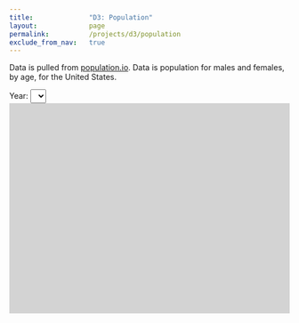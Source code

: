 ```yaml
---
title:              "D3: Population"
layout:             page
permalink:          /projects/d3/population
exclude_from_nav:   true
---
```


Data is pulled from [population.io](http://population.io). Data is population for males and females, by age, for the United States.

Year: <select name="year"></select>
<svg id="canvas" width="800" height="600" style="background-color:lightgray;"></svg>
<script src="https://d3js.org/d3.v5.js"></script>
<script src="/projects/d3/population/population.js"></script>
<style>
select {
  padding: 3px;
}
</style>
